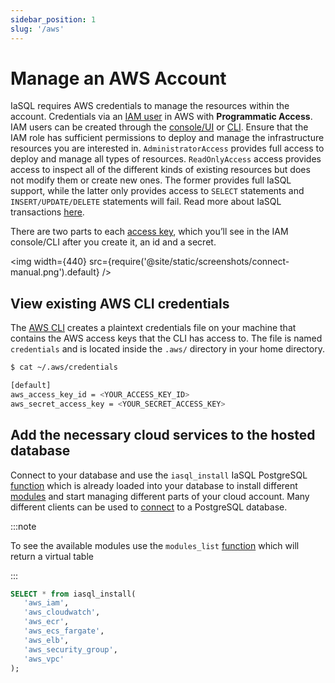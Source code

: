 ```yaml
---
sidebar_position: 1
slug: '/aws'
---
```


# Manage an AWS Account

IaSQL requires AWS credentials to manage the resources within the account. Credentials via an [IAM user](https://docs.aws.amazon.com/IAM/latest/UserGuide/id_users.html) in AWS with **Programmatic Access**. IAM users can be created through the [console/UI](https://docs.aws.amazon.com/IAM/latest/UserGuide/id_users_create.html#id_users_create_console) or [CLI](https://docs.aws.amazon.com/IAM/latest/UserGuide/id_users_create.html#id_users_create_cliwpsapi). Ensure that the IAM role has sufficient permissions to deploy and manage the infrastructure resources you are interested in. `AdministratorAccess` provides full access to deploy and manage all types of resources. `ReadOnlyAccess` access provides access to inspect all of the different kinds of existing resources but does not modify them or create new ones. The former provides full IaSQL support, while the latter only provides access to `SELECT` statements and `INSERT/UPDATE/DELETE` statements will fail. Read more about IaSQL transactions [here](../concepts/transaction.md).

There are two parts to each [access key](https://docs.aws.amazon.com/general/latest/gr/aws-sec-cred-types.html#access-keys-and-secret-access-keys), which you’ll see in the IAM console/CLI after you create it, an id and a secret.

<img width={440} src={require('@site/static/screenshots/connect-manual.png').default} />

## View existing AWS CLI credentials

The [AWS CLI](https://docs.aws.amazon.com/cli/latest/userguide/getting-started-install.html) creates a plaintext credentials file on your machine that contains the AWS access keys that the CLI has access to. The file is named `credentials` and is located inside the `.aws/` directory in your home directory.

```bash
$ cat ~/.aws/credentials

[default]
aws_access_key_id = <YOUR_ACCESS_KEY_ID>
aws_secret_access_key = <YOUR_SECRET_ACCESS_KEY>
```

## Add the necessary cloud services to the hosted database

Connect to your database and use the `iasql_install` IaSQL PostgreSQL [function](../reference/sql.md#iasql_functions) which is already loaded into your database to install different [modules](../concepts/module.md) and start managing different parts of your cloud account. Many different clients can be used to [connect](../how-to/connect.md) to a PostgreSQL database.

:::note

To see the available modules use the `modules_list` [function](../reference/sql.md#iasql_functions) which will return a virtual table

:::

```sql
SELECT * from iasql_install(
   'aws_iam',
   'aws_cloudwatch',
   'aws_ecr',
   'aws_ecs_fargate',
   'aws_elb',
   'aws_security_group',
   'aws_vpc'
);
```